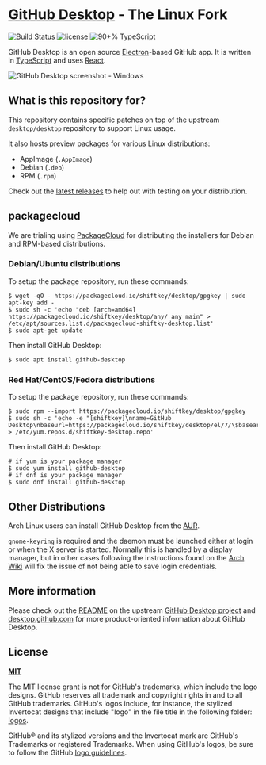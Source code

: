 # [GitHub Desktop](https://desktop.github.com) - The Linux Fork

[![Build Status](https://brendanforster.visualstudio.com/desktop-linux/_apis/build/status/Azure%20Pipelines%20Build?branchName=linux)](https://brendanforster.visualstudio.com/desktop-linux/_build/latest?definitionId=10&branchName=linux)
[![license](https://img.shields.io/github/license/desktop/desktop.svg?style=flat-square)](https://github.com/desktop/desktop/blob/development/LICENSE)
![90+% TypeScript](https://img.shields.io/github/languages/top/desktop/desktop.svg?style=flat-square&colorB=green)

GitHub Desktop is an open source [Electron](https://electron.atom.io)-based
GitHub app. It is written in [TypeScript](http://www.typescriptlang.org) and
uses [React](https://facebook.github.io/react/).

![GitHub Desktop screenshot - Windows](https://cloud.githubusercontent.com/assets/359239/26094502/a1f56d02-3a5d-11e7-8799-23c7ba5e5106.png)

## What is this repository for?

This repository contains specific patches on top of the upstream
`desktop/desktop` repository to support Linux usage.

It also hosts preview packages for various Linux distributions:

 - AppImage (`.AppImage`)
 - Debian (`.deb`)
 - RPM (`.rpm`)

Check out the [latest releases](https://github.com/shiftkey/desktop/releases) to
help out with testing on your distribution.

## packagecloud

We are trialing using [PackageCloud](https://packagecloud.io/) for distributing
the installers for Debian and RPM-based distributions.

### Debian/Ubuntu distributions

To setup the package repository, run these commands:

```
$ wget -qO - https://packagecloud.io/shiftkey/desktop/gpgkey | sudo apt-key add -
$ sudo sh -c 'echo "deb [arch=amd64] https://packagecloud.io/shiftkey/desktop/any/ any main" > /etc/apt/sources.list.d/packagecloud-shiftky-desktop.list'
$ sudo apt-get update
```

Then install GitHub Desktop:

```
$ sudo apt install github-desktop
```

### Red Hat/CentOS/Fedora distributions

To setup the package repository, run these commands:

```
$ sudo rpm --import https://packagecloud.io/shiftkey/desktop/gpgkey
$ sudo sh -c 'echo -e "[shiftkey]\nname=GitHub Desktop\nbaseurl=https://packagecloud.io/shiftkey/desktop/el/7/\$basearch\nenabled=1\ngpgcheck=0\nrepo_gpgcheck=1\ngpgkey=https://packagecloud.io/shiftkey/desktop/gpgkey" > /etc/yum.repos.d/shiftkey-desktop.repo'
```

Then install GitHub Desktop:

```
# if yum is your package manager
$ sudo yum install github-desktop
# if dnf is your package manager
$ sudo dnf install github-desktop
```

## Other Distributions

Arch Linux users can install GitHub Desktop from the
[AUR](https://aur.archlinux.org/packages/github-desktop-bin/).

`gnome-keyring` is required and the daemon must be launched either at login or when the X server is started. Normally this is handled by a display manager, but in other cases following the instructions found on the [Arch Wiki](https://wiki.archlinux.org/index.php/GNOME/Keyring#Using_the_keyring_outside_GNOME) will fix the issue of not being able to save login credentials.

## More information

Please check out the [README](https://github.com/desktop/desktop#github-desktop)
on the upstream [GitHub Desktop project](https://github.com/desktop/desktop) and
[desktop.github.com](https://desktop.github.com) for more product-oriented
information about GitHub Desktop.

## License

**[MIT](LICENSE)**

The MIT license grant is not for GitHub's trademarks, which include the logo
designs. GitHub reserves all trademark and copyright rights in and to all
GitHub trademarks. GitHub's logos include, for instance, the stylized
Invertocat designs that include "logo" in the file title in the following
folder: [logos](app/static/logos).

GitHub® and its stylized versions and the Invertocat mark are GitHub's
Trademarks or registered Trademarks. When using GitHub's logos, be sure to
follow the GitHub [logo guidelines](https://github.com/logos).
